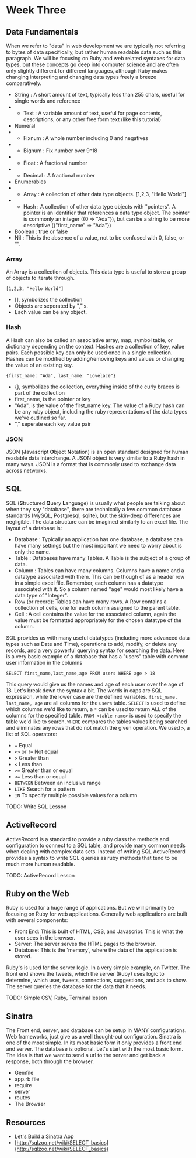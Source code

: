 # Week Three
## Data Fundamentals
When we refer to "data" in web development we are typically not referring to bytes of data specifically, but rather human readable data such as this paragraph. We will be focusing on Ruby and web related syntaxes for data types, but these concepts go deep into computer science and are often only slightly different for different languages, although Ruby makes changing interpreting and changing data types freely a breeze comparatively.

- String : A short amount of text, typically less than 255 chars, useful for single words and reference
- - Text : A variable amount of text, useful for page contents, descriptions, or any other free form text (like this tutorial)
- Numeral
- - Fixnum : A whole number including 0 and negatives
- - Bignum : Fix number over 9^18
- - Float  : A fractional number
- - Decimal : A fractional number
- Enumerables
- - Array : A collection of other data type objects. [1,2,3, "Hello World"]
- - Hash : A collection of other data type objects with "pointers". A pointer is an identifier that references a data type object. The pointer is commonly an integer ({0 => "Ada"}), but can be a string to be more descriptive ({"first_name" => "Ada"})
- Boolean : true or false
- Nil : This is the absence of a value, not to be confused with 0, false, or "".

### Array
An Array is a collection of objects. This data type is useful to store a group of objects to iterate through.

`[1,2,3, "Hello World"]`

- [], symbolizes the collection
- Objects are seperated by ","'s.
- Each value can be any object.

### Hash
  A Hash can also be called an associative array, map, symbol table, or dictionary depending on the context. Hashes are a collection of key, value pairs. Each possible key can only be used once in a single collection. Hashes can be modified by adding/removing keys and values or changing the value of an existing key.

`{first_name: "Ada", last_name: "Lovelace"}`

- {}, symbolizes the collection, everything inside of the curly braces is part of the collection
- first_name, is the pointer or key
- "Ada", is the value of the first_name key. The value of a Ruby hash can be any ruby object, including the ruby representations of the data types we've outlined so far.
- "," seperate each key value pair

### JSON
JSON (**J**ava**s**cript **O**bject **N**otation) is an open standard designed for human readable data interchange. A JSON object is very similar to a Ruby hash in many ways. JSON is a format that is commonly used to exchange data across networks.

## SQL
SQL (**S**tructured **Q**uery **L**anguage) is usually what people are talking about when they say "database", there are technically a few common database standards (MySQL, Postgresql, sqlite), but the skin-deep differences are negligible. The data structure can be imagined similarly to an excel file. The layout of a database is:

- Database : Typically an application has one database, a database can have many settings but the most important we need to worry about is only the name.
- Table : Databases have many Tables. A Table is the subject of a group of data.
- Column : Tables can have many columns. Columns have a name and a datatype associated with them. This can be though of as a header row in a simple excel file. Remember, each column has a datatype associated with it. So a column named "age" would most likely have a data type of "Integer".
- Row (or record): Tables can have many rows. A Row contains a collection of cells, one for each column assigned to the parent table.
- Cell : A cell contains the value for the associated column, again the value must be formatted appropriately for the chosen datatype of the column.

SQL provides us with many useful datatypes (including more advanced data types such as Date and Time), operations to add, modify, or delete any records, and a very powerful querying syntax for searching the data. Here is a very basic example of a database that has a "users" table with common user information in the columns

`SELECT first_name,last_name,age FROM users WHERE age > 18`

This query would give us the names and age of each user over the age of 18. Let's break down the syntax a bit. The words in caps are SQL expression, while the lower case are the defined variables. `first_name, last_name, age` are all columns for the `users` table. `SELECT` is used to define which columns we'd like to return, a `*` can be used to return ALL of the columns for the specified table. `FROM <table name>` is used to specify the table we'd like to search. `WHERE` compares the tables values being searched and eliminates any rows that do not match the given operation. We used `>`, a list of SQL operators:

-  `=`	Equal
-  `<>` or `!=`	Not equal
-  `>`	Greater than
-  `<`	Less than
-  `>=`	Greater than or equal
-  `<=`	Less than or equal
-  `BETWEEN`	Between an inclusive range
-  `LIKE`	Search for a pattern
-  `IN`	To specify multiple possible values for a column

TODO: Write SQL Lesson

## ActiveRecord
ActiveRecord is a standard to provide a ruby class the methods and configuration to connect to a SQL table, and provide many common needs when dealing with complex data sets. Instead of writing SQL ActiveRecord provides a syntax to write SQL queries as ruby methods that tend to be much more human readable.

TODO: ActiveRecord Lesson

## Ruby on the Web
Ruby is used for a huge range of applications. But we will primarily be focusing on Ruby for web applications. Generally web applications are built with several components:

- Front End: This is built of HTML, CSS, and Javascript. This is what the user sees in the browser.
- Server: The server serves the HTML pages to the browser.
- Database: This is the 'memory', where the data of the application is stored.

Ruby's is used for the server logic. In a very simple example, on Twitter. The front end shows the tweets, which the server (Ruby) uses logic to determine, which user, tweets, connections, suggestions, and ads to show. The server queries the database for the data that it needs.

TODO: Simple CSV, Ruby, Terminal lesson

## Sinatra
The Front end, server, and database can be setup in MANY configurations. Web frameworks, just give us a well thought-out configuration. Sinatra is one of the most simple. In its most basic form it only provides a front end and server. The database is optional. Let's start with the most basic form. The idea is that we want to send a url to the server and get back a response, both through the browser.

- Gemfile
- app.rb file
- require
- server
- routes
- The Browser


## Resources
- [Let's Build a Sinatra App](http://matt.weppler.me/2013/07/19/lets-build-a-sinatra-app.html?utm_source=rubyweekly&utm_medium=email)
- [http://sqlzoo.net/wiki/SELECT_basics](http://sqlzoo.net/wiki/SELECT_basics)